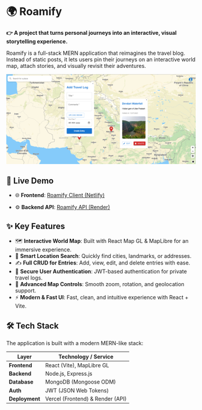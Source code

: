 # 🌍 Roamify

**👉 A project that turns personal journeys into an interactive, visual storytelling experience.**

Roamify is a full-stack MERN application that reimagines the travel blog. Instead of static posts, it lets users pin their journeys on an interactive world map, attach stories, and visually revisit their adventures.

![Roamify Preview](screenshot/Roamify.png)

## 🔗 Live Demo

- 🌐 **Frontend**: [Roamify Client (Netlify)](https://travel-app-roamify.netlify.app)

- ⚙️ **Backend API**: [Roamify API (Render)](https://roamify-n0g2.onrender.com)

## ✨ Key Features

- 🗺️ **Interactive World Map**: Built with React Map GL & MapLibre for an immersive experience.
- 📍 **Smart Location Search**: Quickly find cities, landmarks, or addresses.
- ✍️ **Full CRUD for Entries**: Add, view, edit, and delete entries with ease.
- 🔐 **Secure User Authentication**: JWT-based authentication for private travel logs.
- 🧭 **Advanced Map Controls**: Smooth zoom, rotation, and geolocation support.
- ⚡ **Modern & Fast UI**: Fast, clean, and intuitive experience with React + Vite.

## 🛠 Tech Stack

The application is built with a modern MERN-like stack:

| Layer          | Technology / Service             |
| -------------- | -------------------------------- |
| **Frontend**   | React (Vite), MapLibre GL        |
| **Backend**    | Node.js, Express.js              |
| **Database**   | MongoDB (Mongoose ODM)           |
| **Auth**       | JWT (JSON Web Tokens)            |
| **Deployment** | Vercel (Frontend) & Render (API) |
